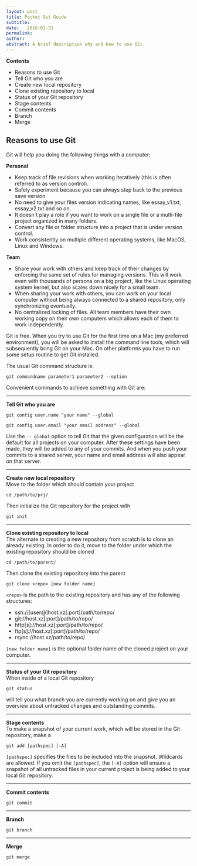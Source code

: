 ```yaml
---
layout: post
title: Pocket Git Guide
subtitle: 
date:   2016-01-31
permalink: 
author:
abstract: A brief description why and how to use Git.
---
```

**Contents**

* Reasons to use Git
* Tell Git who you are
* Create new local repository
* Clone existing repository to local
* Status of your Git repository
* Stage contents
* Commit contents
* Branch
* Merge

Reasons to use Git
---
Git will help you doing the following things with a computer:

<div class="grid"><div class="col-1-2 first">
<strong>Personal</strong>
<ul>
<li>Keep track of file revisions when working iteratively (this is often referred to as version control).</li>
<li>Safely experiment because you can always step back to the previous save version.</li>
<li>No need to give your files version indicating names, like essay_v1.txt, essay_v2.txt and so on.</li>
<li>It doesn´t play a role if you want to work on a single file or a multi-file project organized in many folders.</li>
<li>Convert any file or folder structure into a project that is under version control.</li>
<li>Work consistently on multiple different operating systems, like MacOS, Linux and Windows.</li>
</ul>
</div>
<div class="col-1-2 last">
<strong>Team</strong>
<ul>
<li>Share your work with others and keep track of their changes by enforcing the same set of rules for managing versions. This will work even with thousands of persons on a big project, like the Linux operating system kernel, but also scales down nicely for a small team.</li>
<li>When sharing your work with others, you can work on your local computer without being always connected to a shared repository, only synchronizing eventually.</li>
<li>No centralized locking of files. All team members have their own working copy on their own computers which allows each of them to work independently.</li>
</ul>
</div>
</div>

Git is free. When you try to use Git for the first time on a Mac (my preferred environment), you will be asked to install the command line tools, which will subsequently bring Git on your Mac. On other platforms you have to run some setup routine to get Git installed.

The usual Git command structure is: 
<pre><code>git commandname parameter1 parameter2 --option</code></pre> 

Convenient commands to achieve something with Git are:
<div class="grid">
<div class="col-1-1 first last"><hr><strong>Tell Git who you are</strong><br>
<pre><code>git config user.name "your name" --global</code></pre>
<pre><code>git config user.email "your email address" --global</code></pre>
Use the <code>-- global</code> option to tell Git that the given configuration will be the default for all projects on your computer. After these settings have been made, they will be added to any of your commits. And when you push your commits to a shared server, your name and email address will also appear on that server.</div>

<div class="col-1-3 first"><hr><strong>Create new local repository</strong><br>
Move to the folder which should contain your project
<pre><code>cd /path/to/prj/</code></pre>
Then initialize the Git repository for the project with 
<pre><code>git init</code></pre></div>
<div class="col-2-3 last"><hr><strong>Clone existing repository to local</strong><br>
The alternate to creating a new repository from scratch is to clone an already existing. In order to do it, move to the folder under which the existing repository should be cloned <pre><code>cd /path/to/parent/</code></pre>Then clone the existing repository into the parent <pre><code>git clone &lt;repo&gt; [new folder name]</code></pre>
<code>&lt;repo&gt;</code> is the path to the existing repository and has any of the following structures:
<ul style="word-break:break-all;">
<li>ssh://[user@]host.xz[:port]/path/to/repo/</li>
<li>git://host.xz[:port]/path/to/repo/</li>
<li>http[s]://host.xz[:port]/path/to/repo/</li>
<li>ftp[s]://host.xz[:port]/path/to/repo/</li>
<li>rsync://host.xz/path/to/repo/</li>
</ul>
<code>[new folder name]</code> is the optional folder name of the cloned project on your computer.
</div>

<div class="col-1-1 first last"><hr><strong>Status of your Git repository</strong><br>
When inside of a local Git repository
<pre><code>git status</code></pre>
will tell you what branch you are currently working on and give you an overview about untracked changes and outstanding commits.
</div>


<div class="col-1-1 first last"><hr><strong>Stage contents</strong><br>
To make a snapshot of your current work, which will be stored in the Git repository, make a
<pre><code>git add [pathspec] [-A]</code></pre></div>
<code>[pathspec]</code> specifies the files to be included into the snapshot. Wildcards are allowed. If you omit the <code>[pathspec]</code>, the <code>[-A]</code> option will ensure a snapshot of all untracked files in your current project is being added to your local Git repository. 

<div class="col-1-1 first last"><hr><strong>Commit contents</strong>
<pre><code>git commit</code></pre></div>

<div class="col-1-2 first"><hr><strong>Branch</strong>
<pre><code>git branch</code></pre></div>
<div class="col-1-2 last"><hr><strong>Merge</strong>
<pre><code>git merge</code></pre></div>
</div>



